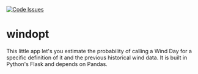 [![Code Issues](https://www.quantifiedcode.com/api/v1/project/fd2baeb1747240e683a89393fc3b7bc3/badge.svg)](https://www.quantifiedcode.com/app/project/fd2baeb1747240e683a89393fc3b7bc3)

# windopt
This little app let's you estimate the probability of calling a Wind Day for a specific definition of it and the previous historical wind  data. It is built in Python's Flask and depends on Pandas.
